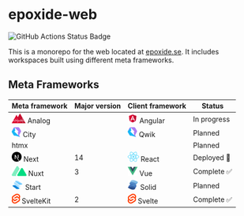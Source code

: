 # epoxide-web

![GitHub Actions Status Badge](https://github.com/Epoxide/epoxide-web/actions/workflows/ci.yml/badge.svg)

This is a monorepo for the web located at [epoxide.se](https://epoxide.se). It includes workspaces built using different meta frameworks.

## Meta Frameworks

<table>
  <thead>
    <th>Meta framework</th>
    <th>Major version</th>
    <th>Client framework</th>
    <th>Status</th>
  </thead>
  <tbody>
    <tr>
      <td>
        <img src="https://github.com/Epoxide/epoxide-web/blob/main/packages/assets/images/docs/analog.svg?raw=true" alt="Analog" height="20px" />
        <span>Analog</span>
      </td>
      <td></td>
      <td>
        <img src="https://github.com/Epoxide/epoxide-web/blob/main/packages/assets/images/docs/angular.svg?raw=true" alt="Angular" height="20px" />
        <span>Angular</span>
      </td>
      <td>In progress</td>
    </tr>
    <tr>
      <td>
        <img src="https://github.com/Epoxide/epoxide-web/blob/main/packages/assets/images/docs/qwik.svg?raw=true" alt="City" height="20px" />
        <span>City</span>
      </td>
      <td></td>
      <td>
        <img src="https://github.com/Epoxide/epoxide-web/blob/main/packages/assets/images/docs/qwik.svg?raw=true" alt="Qwik" height="20px" />
        <span>Qwik</span>
      </td>
      <td>Planned</td>
    </tr>
    <tr>
      <td>htmx</td>
      <td></td>
      <td></td>
      <td>Planned</td>
    </tr>
    <tr>
      <td>
        <picture>
          <source
            srcset="https://github.com/Epoxide/epoxide-web/blob/main/packages/assets/images/docs/next-js-white.png?raw=true"
            media="(prefers-color-scheme: dark)"
          />
          <img src="https://github.com/Epoxide/epoxide-web/blob/main/packages/assets/images/docs/next-js.svg?raw=true" alt="Next" height="20px" />
        </picture>
        <span>Next</span>
      </td>
      <td>14</td>
      <td>
        <img src="https://github.com/Epoxide/epoxide-web/blob/main/packages/assets/images/docs/react.svg?raw=true" alt="React" height="20px" />
        <span>React</span>
      </td>
      <td>Deployed 🚀</td>
    </tr>
    <tr>
      <td>
        <img src="https://github.com/Epoxide/epoxide-web/blob/main/packages/assets/images/docs/nuxt.png?raw=true" alt="Nuxt" height="20px" />
        <span>Nuxt</span>
      </td>
      <td>3</td>
      <td>
        <img src="https://github.com/Epoxide/epoxide-web/blob/main/packages/assets/images/docs/vue.png?raw=true" alt="Vue" height="20px" />
        <span>Vue</span>
      </td>
      <td>Complete ✅</td>
    </tr>
    <tr>
      <td>
        <img src="https://github.com/Epoxide/epoxide-web/blob/main/packages/assets/images/docs/start.svg?raw=true" alt="Start" height="20px" />
        <span>Start</span>
      </td>
      <td></td>
      <td>
        <img src="https://github.com/Epoxide/epoxide-web/blob/main/packages/assets/images/docs/solid.svg?raw=true" alt="Solid" height="20px" />
        <span>Solid</span>
      </td>
      <td>Planned</td>
    </tr>
    <tr>
      <td>
        <img src="https://github.com/Epoxide/epoxide-web/blob/main/packages/assets/images/docs/svelte.png?raw=true" alt="SvelteKit" height="20px" />
        <span>SvelteKit</span>
      </td>
      <td>2</td>
      <td>
        <img src="https://github.com/Epoxide/epoxide-web/blob/main/packages/assets/images/docs/svelte.png?raw=true" alt="Svelte" height="20px" />
        <span>Svelte</span>
      </td>
      <td>Complete ✅</td>
    </tr>
  </tbody>
</table>
